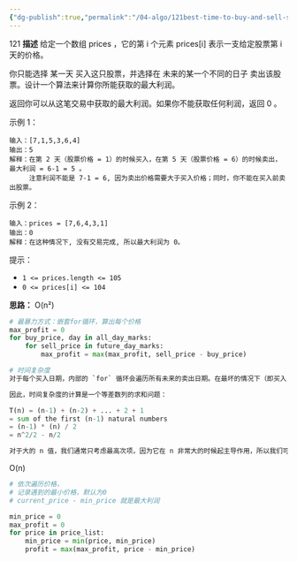 ```yaml
---
{"dg-publish":true,"permalink":"/04-algo/121best-time-to-buy-and-sell-stock/","created":"2024-05-27T15:37:57.280+08:00","updated":"2024-05-27T15:03:25.000+08:00"}
---
```


121
**描述**
给定一个数组 prices ，它的第 i 个元素 prices[i] 表示一支给定股票第 i 天的价格。

你只能选择 某一天 买入这只股票，并选择在 未来的某一个不同的日子 卖出该股票。设计一个算法来计算你所能获取的最大利润。

返回你可以从这笔交易中获取的最大利润。如果你不能获取任何利润，返回 0 。


示例 1：
```
输入：[7,1,5,3,6,4]
输出：5
解释：在第 2 天（股票价格 = 1）的时候买入，在第 5 天（股票价格 = 6）的时候卖出，最大利润 = 6-1 = 5 。
     注意利润不能是 7-1 = 6, 因为卖出价格需要大于买入价格；同时，你不能在买入前卖出股票。
```
示例 2：
```
输入：prices = [7,6,4,3,1]
输出：0
解释：在这种情况下, 没有交易完成, 所以最大利润为 0。
```

提示：
+ `1 <= prices.length <= 105`
+ `0 <= prices[i] <= 104`

**思路：**
O(n²)
```python
# 最暴力方式：嵌套for循环，算出每个价格
max_profit = 0
for buy_price, day in all_day_marks:
	for sell_price in future_day_marks:
		max_profit = max(max_profit, sell_price - buy_price)

# 时间复杂度
对于每个买入日期，内部的 `for` 循环会遍历所有未来的卖出日期。在最坏的情况下（即买入日期是数组的第一个元素），这个内部循环会执行 n-1 次。随着外部循环的进行，内部循环的迭代次数会逐渐减少到 1 次。

因此，时间复杂度的计算是一个等差数列的求和问题：

T(n) = (n-1) + (n-2) + ... + 2 + 1  
= sum of the first (n-1) natural numbers  
= (n-1) * (n) / 2  
= n^2/2 - n/2

对于大的 n 值，我们通常只考虑最高次项，因为它在 n 非常大的时候起主导作用，所以我们可以忽略掉系数和低次项。因此，该算法的时间复杂度可以简化为 O(n^2)。
```

O(n)
```python
# 依次遍历价格，
# 记录遇到的最小价格，默认为0
# current_price - min_price 就是最大利润

min_price = 0
max_profit = 0
for price in price_list:
	min_price = min(price, min_price)
	profit = max(max_profit, price - min_price)
```
